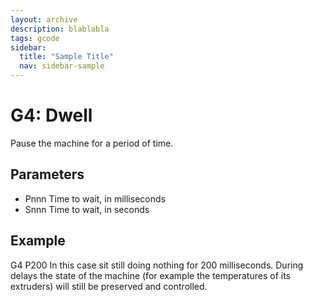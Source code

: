 ```yaml
---
layout: archive
description: blablabla
tags: gcode
sidebar:
  title: "Sample Title"
  nav: sidebar-sample
---
```


# G4: Dwell #
Pause the machine for a period of time.

## Parameters ##

+ Pnnn Time to wait, in milliseconds
+ Snnn Time to wait, in seconds
## Example ##

G4 P200
In this case sit still doing nothing for 200 milliseconds. During delays the state of the machine (for example the temperatures of its extruders) will still be preserved and controlled.
